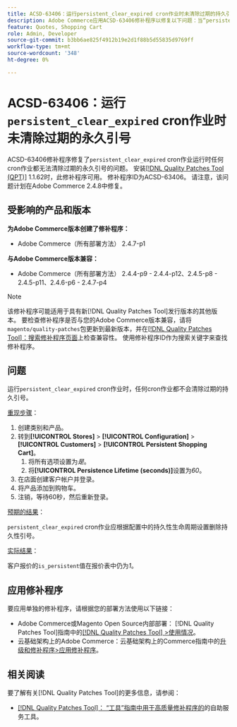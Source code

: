 ```yaml
---
title: ACSD-63406：运行persistent_clear_expired cron作业时未清除过期的持久引号
description: Adobe Commerce应用ACSD-63406修补程序以修复以下问题：当“persistent_clear_expired”cron作业运行时，任何cron作业都不会清除过期的永久性引号。
feature: Quotes, Shopping Cart
role: Admin, Developer
source-git-commit: b3bb6ae825f4912b19e2d1f88b5d55835d9769ff
workflow-type: tm+mt
source-wordcount: '348'
ht-degree: 0%

---
```



# ACSD-63406：运行`persistent_clear_expired` cron作业时未清除过期的永久引号

ACSD-63406修补程序修复了`persistent_clear_expired` cron作业运行时任何cron作业都无法清除过期的永久引号的问题。 安装[[!DNL Quality Patches Tool (QPT)]](/help/tools/quality-patches-tool/quality-patches-tool-to-self-serve-quality-patches.md) 1.1.62时，此修补程序可用。 修补程序ID为ACSD-63406。 请注意，该问题计划在Adobe Commerce 2.4.8中修复。

## 受影响的产品和版本

**为Adobe Commerce版本创建了修补程序：**

* Adobe Commerce（所有部署方法） 2.4.7-p1

**与Adobe Commerce版本兼容：**

* Adobe Commerce（所有部署方法） 2.4.4-p9 - 2.4.4-p12、2.4.5-p8 - 2.4.5-p11、2.4.6-p6 - 2.4.7-p4

>[!NOTE]
>
>该修补程序可能适用于具有新[!DNL Quality Patches Tool]发行版本的其他版本。 要检查修补程序是否与您的Adobe Commerce版本兼容，请将`magento/quality-patches`包更新到最新版本，并在[[!DNL Quality Patches Tool]：搜索修补程序页面](https://experienceleague.adobe.com/tools/commerce-quality-patches/index.html?lang=zh-Hans)上检查兼容性。 使用修补程序ID作为搜索关键字来查找修补程序。

## 问题

运行`persistent_clear_expired` cron作业时，任何cron作业都不会清除过期的持久引号。

<u>重现步骤</u>：

1. 创建类别和产品。
1. 转到&#x200B;**[!UICONTROL Stores]** > **[!UICONTROL Configuration]** > **[!UICONTROL Customers]** > **[!UICONTROL Persistent Shopping Cart]**。
   1. 将所有选项设置为&#x200B;*是*。
   1. 将&#x200B;**[!UICONTROL Persistence Lifetime (seconds)]**&#x200B;设置为&#x200B;*60*。
1. 在店面创建客户帐户并登录。
1. 将产品添加到购物车。
1. 注销，等待60秒，然后重新登录。

<u>预期的结果</u>：

`persistent_clear_expired` cron作业应根据配置中的持久性生命周期设置删除持久性引号。

<u>实际结果</u>：

客户报价的`is_persistent`值在报价表中仍为&#x200B;*1*。

## 应用修补程序

要应用单独的修补程序，请根据您的部署方法使用以下链接：

* Adobe Commerce或Magento Open Source内部部署： [!DNL Quality Patches Tool]指南中的[[!DNL Quality Patches Tool] >使用情况](/help/tools/quality-patches-tool/usage.md)。
* 云基础架构上的Adobe Commerce：云基础架构上的Commerce指南中的[升级和修补程序>应用修补程序](https://experienceleague.adobe.com/docs/commerce-cloud-service/user-guide/develop/upgrade/apply-patches.html?lang=zh-Hans)。


## 相关阅读

要了解有关[!DNL Quality Patches Tool]的更多信息，请参阅：

* [[!DNL Quality Patches Tool]： “工具”指南中用于高质量修补程序的](/help/tools/quality-patches-tool/quality-patches-tool-to-self-serve-quality-patches.md)的自助服务工具。
